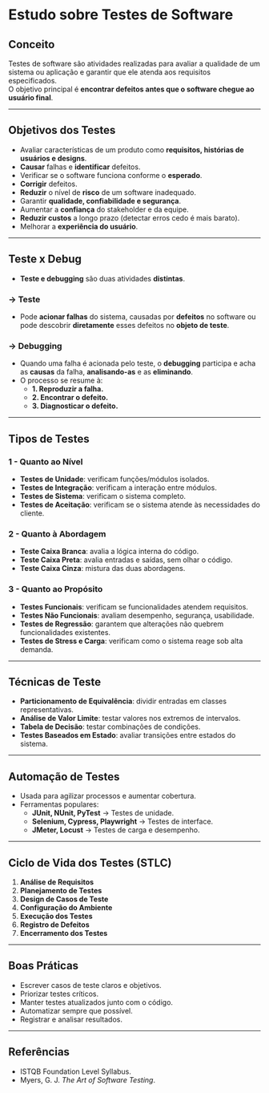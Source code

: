 # Estudo sobre Testes de Software

## Conceito
Testes de software são atividades realizadas para avaliar a qualidade de um sistema ou aplicação e garantir que ele atenda aos requisitos especificados.  
O objetivo principal é **encontrar defeitos antes que o software chegue ao usuário final**.

---

## Objetivos dos Testes
- Avaliar características de um produto como **requisitos, histórias de usuários e designs**.
- **Causar** falhas e **identificar** defeitos.
- Verificar se o software funciona conforme o **esperado**.  
- **Corrigir** defeitos.
- **Reduzir** o nível de **risco** de um software inadequado.  
- Garantir **qualidade, confiabilidade e segurança**.  
- Aumentar a **confiança** do stakeholder e da equipe.  
- **Reduzir custos** a longo prazo (detectar erros cedo é mais barato).
- Melhorar a **experiência do usuário**.

---

## Teste x Debug
- **Teste e debugging** são duas atividades **distintas**.

### → Teste
- Pode **acionar falhas** do sistema, causadas por **defeitos** no software ou pode descobrir **diretamente** esses defeitos no **objeto de teste**.

### → Debugging
- Quando uma falha é acionada pelo teste, o **debugging** participa e acha as **causas** da falha, **analisando-as** e as **eliminando**.
- O processo se resume à:  
    * **1. Reproduzir a falha.**  
    * **2. Encontrar o defeito.**  
    * **3. Diagnosticar o defeito.**   
     
---

## Tipos de Testes

### 1 - Quanto ao Nível
- **Testes de Unidade**: verificam funções/módulos isolados.  
- **Testes de Integração**: verificam a interação entre módulos.  
- **Testes de Sistema**: verificam o sistema completo.  
- **Testes de Aceitação**: verificam se o sistema atende às necessidades do cliente.  

### 2 - Quanto à Abordagem
- **Teste Caixa Branca**: avalia a lógica interna do código.  
- **Teste Caixa Preta**: avalia entradas e saídas, sem olhar o código.  
- **Teste Caixa Cinza**: mistura das duas abordagens.  

### 3 - Quanto ao Propósito
- **Testes Funcionais**: verificam se funcionalidades atendem requisitos.  
- **Testes Não Funcionais**: avaliam desempenho, segurança, usabilidade.  
- **Testes de Regressão**: garantem que alterações não quebrem funcionalidades existentes.  
- **Testes de Stress e Carga**: verificam como o sistema reage sob alta demanda.  

---

## Técnicas de Teste
- **Particionamento de Equivalência**: dividir entradas em classes representativas.  
- **Análise de Valor Limite**: testar valores nos extremos de intervalos.  
- **Tabela de Decisão**: testar combinações de condições.  
- **Testes Baseados em Estado**: avaliar transições entre estados do sistema.  

---

## Automação de Testes
- Usada para agilizar processos e aumentar cobertura.  
- Ferramentas populares:  
  - **JUnit, NUnit, PyTest** → Testes de unidade.  
  - **Selenium, Cypress, Playwright** → Testes de interface.  
  - **JMeter, Locust** → Testes de carga e desempenho.  

---

## Ciclo de Vida dos Testes (STLC)
1. **Análise de Requisitos**  
2. **Planejamento de Testes**  
3. **Design de Casos de Teste**  
4. **Configuração do Ambiente**  
5. **Execução dos Testes**  
6. **Registro de Defeitos**  
7. **Encerramento dos Testes**

---

## Boas Práticas
- Escrever casos de teste claros e objetivos.  
- Priorizar testes críticos.  
- Manter testes atualizados junto com o código.  
- Automatizar sempre que possível.  
- Registrar e analisar resultados.  

---

## Referências
- ISTQB Foundation Level Syllabus.  
- Myers, G. J. *The Art of Software Testing*.  
